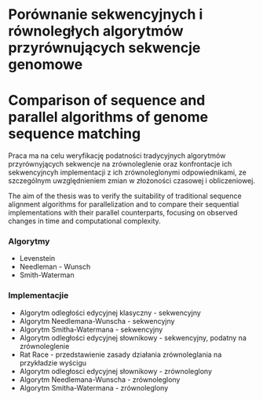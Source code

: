 # Porównanie sekwencyjnych i równoległych algorytmów przyrównujących sekwencje genomowe
# Comparison of sequence and parallel algorithms of genome sequence matching

Praca ma na celu weryfikację podatności tradycyjnych algorytmów przyrównyjących sekwencje na zrównoleglenie oraz konfrontacje ich sekwencyjncyh implementacji z ich zrównoleglonymi odpowiednikami, ze szczególnym uwzględnieniem zmian w złożoności czasowej i obliczeniowej.

The aim of the thesis was to verify the suitability of traditional sequence alignment algorithms for parallelization and to compare their sequential implementations with their parallel counterparts, focusing on observed changes in time and computational complexity.


### Algorytmy
- Levenstein
- Needleman - Wunsch
- Smith-Waterman

### Implementacjie
- Algorytm odległości edycyjnej klasyczny - sekwencyjny
- Algorytm Needlemana-Wunscha - sekwencyjny
- Algorytm Smitha-Watermana - sekwencyjny
- Algorytm odległości edycyjnej słownikowy - sekwencyjny, podatny na zrównoleglenie
- Rat Race - przedstawienie zasady działania zrównoleglania na przykładzie wyścigu
- Algorytm odległosci edycyjnej słownikowy - zrównoleglony
- Algorytm Needlemana-Wunscha - zrównoleglony
- Algorytm Smitha-Watermana - zrównoleglony
